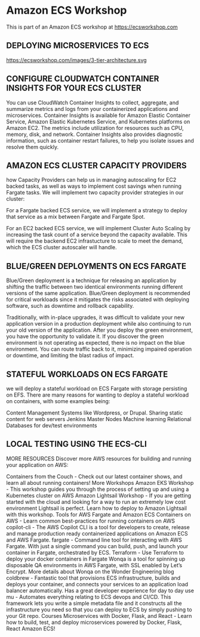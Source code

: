 # Amazon ECS Workshop


This is part of an Amazon ECS workshop at https://ecsworkshop.com


## DEPLOYING MICROSERVICES TO ECS

https://ecsworkshop.com/images/3-tier-architecture.svg



## CONFIGURE CLOUDWATCH CONTAINER INSIGHTS FOR YOUR ECS CLUSTER


You can use CloudWatch Container Insights to collect, aggregate, and summarize metrics and logs from your containerized applications and microservices. Container Insights is available for Amazon Elastic Container Service, Amazon Elastic Kubernetes Service, and Kubernetes platforms on Amazon EC2. The metrics include utilization for resources such as CPU, memory, disk, and network. Container Insights also provides diagnostic information, such as container restart failures, to help you isolate issues and resolve them quickly.

## AMAZON ECS CLUSTER CAPACITY PROVIDERS

 how Capacity Providers can help us in managing autoscaling for EC2 backed tasks, as well as ways to implement cost savings when running Fargate tasks. We will implement two capacity provider strategies in our cluster:

For a Fargate backed ECS service, we will implement a strategy to deploy that service as a mix between Fargate and Fargate Spot.

For an EC2 backed ECS service, we will implement Cluster Auto Scaling by increasing the task count of a service beyond the capacity available. This will require the backend EC2 infrastucture to scale to meet the demand, which the ECS cluster autoscaler will handle.

## BLUE/GREEN DEPLOYMENTS ON ECS FARGATE


Blue/Green deployment is a technique for releasing an application by shifting the traffic between two identical environments running different versions of the same application. Blue/Green deployment is recommended for critical workloads since it mitigates the risks associated with deploying software, such as downtime and rollback capability.

Traditionally, with in-place upgrades, it was difficult to validate your new application version in a production deployment while also continuing to run your old version of the application. After you deploy the green environment, you have the opportunity to validate it. If you discover the green environment is not operating as expected, there is no impact on the blue environment. You can route traffic back to it, minimizing impaired operation or downtime, and limiting the blast radius of impact.

## STATEFUL WORKLOADS ON ECS FARGATE

we will deploy a stateful workload on ECS Fargate with storage persisting on EFS. There are many reasons for wanting to deploy a stateful workload on containers, with some examples being:

Content Management Systems like Wordpress, or Drupal.
Sharing static content for web servers
Jenkins Master Nodes
Machine learning
Relational Databases for dev/test environments

## LOCAL TESTING USING THE ECS-CLI


MORE RESOURCES
Discover more AWS resources for building and running your application on AWS:

Containers from the Couch - Check out our latest container shows, and learn all about running containers!
More Workshops
Amazon EKS Workshop - This workshop guides you through the process of setting up and using a Kubernetes cluster on AWS
Amazon Lightsail Workshop - If you are getting started with the cloud and looking for a way to run an extremely low cost environment Lightsail is perfect. Learn how to deploy to Amazon Lightsail with this workshop.
Tools for AWS Fargate and Amazon ECS
Containers on AWS - Learn common best-practices for running containers on AWS
copilot-cli - The AWS Copilot CLI is a tool for developers to create, release and manage production ready containerized applications on Amazon ECS and AWS Fargate.
fargate - Command line tool for interacting with AWS Fargate. With just a single command you can build, push, and launch your container in Fargate, orchestrated by ECS.
Terraform - Use Terraform to deploy your docker containers in Fargate
Wonqa is a tool for spinning up disposable QA environments in AWS Fargate, with SSL enabled by Let’s Encrypt. More details about Wonqa on the Wonder Engineering blog
coldbrew - Fantastic tool that provisions ECS infrastructure, builds and deploys your container, and connects your services to an application load balancer automatically. Has a great developer experience for day to day use
mu - Automates everything relating to ECS devops and CI/CD. This framework lets you write a simple metadata file and it constructs all the infrastructure you need so that you can deploy to ECS by simply pushing to your Git repo.
Courses
Microservices with Docker, Flask, and React - Learn how to build, test, and deploy microservices powered by Docker, Flask, React Amazon ECS!


